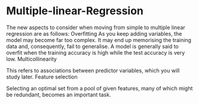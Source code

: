 # Multiple-linear-Regression

The new aspects to consider when moving from simple to multiple linear regression are as follows:
Overfitting 
As you keep adding variables, the model may become far too complex.
It may end up memorising the training data and, consequently, fail to generalise.
A model is generally said to overfit when the training accuracy is high while the test accuracy is very low.
Multicollinearity 

This refers to associations between predictor variables, which you will study later. 
Feature selection

Selecting an optimal set from a pool of given features, many of which might be redundant, becomes an important task.
